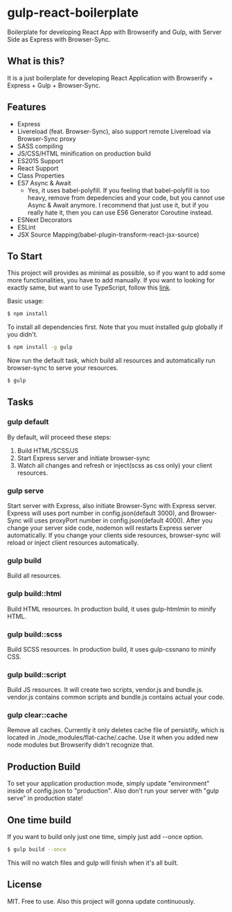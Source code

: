 # gulp-react-boilerplate
Boilerplate for developing React App with Browserify and Gulp, with Server Side as Express with Browser-Sync.


## What is this?
It is a just boilerplate for developing React Application with Browserify + Express + Gulp + Browser-Sync.


## Features
- Express
- Livereload (feat. Browser-Sync), also support remote Livereload via Browser-Sync proxy
- SASS compiling
- JS/CSS/HTML minification on production build
- ES2015 Support
- React Support
- Class Properties
- ES7 Async & Await
	- Yes, it uses babel-polyfill. If you feeling that babel-polyfill is too heavy, remove from depedencies and your code, but you cannot use Async & Await anymore. I recommend that just use it, but if you really hate it, then you can use ES6 Generator Coroutine instead.
- ESNext Decorators
- ESLint
- JSX Source Mapping(babel-plugin-transform-react-jsx-source)


## To Start
This project will provides as minimal as possible, so if you want to add some more functionalities, you have to add manually.
If you want to looking for exactly same, but want to use TypeScript, follow this [link](https://github.com/rico345100/gulp-react-typescript-boilerplate).

Basic usage:

```bash
$ npm install
```

To install all dependencies first. Note that you must installed gulp globally if you didn't.
```bash
$ npm install -g gulp
```

Now run the default task, which build all resources and automatically run browser-sync to serve your resources.
```bash
$ gulp
```


## Tasks
### gulp default
By default, will proceed these steps:

1. Build HTML/SCSS/JS
2. Start Express server and initiate browser-sync
3. Watch all changes and refresh or inject(scss as css only) your client resources.

### gulp serve
Start server with Express, also initiate Browser-Sync with Express server.
Express will uses port number in config.json(default 3000), and Browser-Sync will uses proxyPort number in config.json(default 4000).
After you change your server side code, nodemon will restarts Express server automatically.
If you change your clients side resources, browser-sync will reload or inject client resources automatically.

### gulp build
Build all resources.

### gulp build::html
Build HTML resources. In production build, it uses gulp-htmlmin to minify HTML.

### gulp build::scss
Build SCSS resources. In production build, it uses gulp-cssnano to minify CSS.

### gulp build::script
Build JS resources. It will create two scripts, vendor.js and bundle.js.
vendor.js contains common scripts and bundle.js contains actual your code.

### gulp clear::cache
Remove all caches. Currently it only deletes cache file of persistify, which is located in ./node_modules/flat-cache/.cache.
Use it when you added new node modules but Browserify didn't recognize that.


## Production Build
To set your application production mode, simply update "environment" inside of config.json to "production".
Also don't run your server with "gulp serve" in production state!


## One time build
If you want to build only just one time, simply just add --once option.
```bash
$ gulp build --once
```

This will no watch files and gulp will finish when it's all built.


## License
MIT. Free to use. Also this project will gonna update continuously.